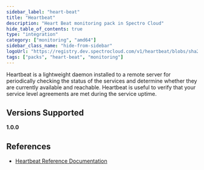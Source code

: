 ```yaml
---
sidebar_label: "heart-beat"
title: "Heartbeat"
description: "Heart Beat monitoring pack in Spectro Cloud"
hide_table_of_contents: true
type: "integration"
category: ["monitoring", "amd64"]
sidebar_class_name: "hide-from-sidebar"
logoUrl: "https://registry.dev.spectrocloud.com/v1/heartbeat/blobs/sha256:19fec69ae172c3e54d5fb09c176517cf7bfeb1bc740bde65c200e14115510313?type=image/png"
tags: ["packs", "heart-beat", "monitoring"]
---
```


Heartbeat is a lightweight daemon installed to a remote server for periodically checking the status of the services and determine whether they are currently available and reachable. Heartbeat is useful to verify that your service level agreements are met during the service uptime.

## Versions Supported

<Tabs queryString="versions">

<TabItem label="1.0.x" value="1.0.x">

**1.0.0**

</TabItem>
</Tabs>

## References

- [Heartbeat Reference Documentation](https://www.elastic.co/guide/en/beats/heartbeat/current/index.html)
